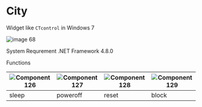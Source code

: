 # City

Widget like `CTcontrol` in Windows 7

![image 68](https://user-images.githubusercontent.com/61418223/143915626-ed1fa86a-add8-4bff-9196-b36d6528440c.png)

System Requrement
.NET Framework 4.8.0

Functions

|   ![Component 126](https://user-images.githubusercontent.com/61418223/143914815-9a29318b-d53a-4549-8b32-3cf4488816f5.png)    |   ![Component 127](https://user-images.githubusercontent.com/61418223/143914891-c1bf42fd-e3f0-4595-bd72-03ee75d5e964.png)   |   ![Component 128](https://user-images.githubusercontent.com/61418223/143914937-a32c59ce-f54c-4e24-b517-14e456312d66.png)  |   ![Component 129](https://user-images.githubusercontent.com/61418223/143914978-13263bba-9c30-4bd0-965c-d18b0b26236d.png)   | 
| ------- | ------ | ----- | ------ |
| sleep | poweroff | reset |  block |  
